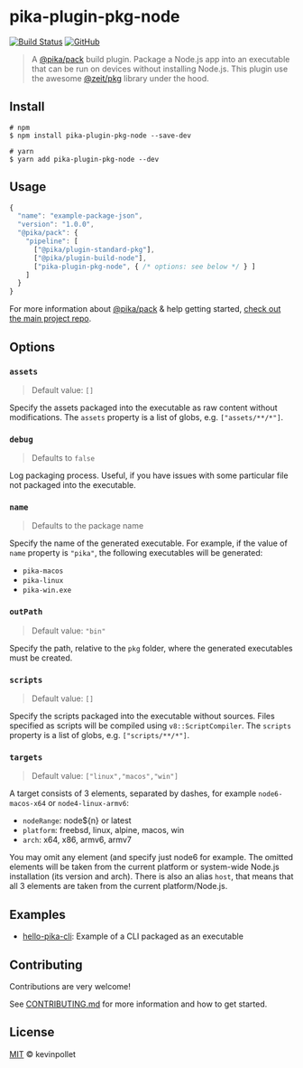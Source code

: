 # pika-plugin-pkg-node

[![Build Status](https://github.com/kevinpollet/typescript-docker-multi-stage-build/workflows/Build/badge.svg)](https://github.com/kevinpollet/pika-plugin-pkg-node/actions)
[![GitHub](https://img.shields.io/github/license/kevinpollet/pika-plugin-pkg-node.svg?color=blue)](./LICENSE.md)

> A [@pika/pack][1] build plugin. Package a Node.js app into an executable that can be run on devices without installing Node.js. This plugin use the awesome [@zeit/pkg][2] library under the hood.

## Install

```shell
# npm
$ npm install pika-plugin-pkg-node --save-dev

# yarn
$ yarn add pika-plugin-pkg-node --dev
```

## Usage

```js
{
  "name": "example-package-json",
  "version": "1.0.0",
  "@pika/pack": {
    "pipeline": [
      ["@pika/plugin-standard-pkg"],
      ["@pika/plugin-build-node"],
      ["pika-plugin-pkg-node", { /* options: see below */ } ]
    ]
  }
}
```

For more information about [@pika/pack][1] & help getting started, [check out the main project repo][1].

## Options

### `assets`

> Default value: `[]`

Specify the assets packaged into the executable as raw content without modifications. The `assets` property is a list of globs, e.g. `["assets/**/*"]`.

### `debug`

> Defaults to `false`

Log packaging process. Useful, if you have issues with some particular file not packaged into the executable.

### `name`

> Defaults to the package name

Specify the name of the generated executable. For example, if the value of `name` property is `"pika"`, the following executables will be generated:

- `pika-macos`
- `pika-linux`
- `pika-win.exe`

### `outPath`

> Default value: `"bin"`

Specify the path, relative to the `pkg` folder, where the generated executables must be created.

### `scripts`

> Default value: `[]`

Specify the scripts packaged into the executable without sources. Files specified as scripts will be compiled using `v8::ScriptCompiler`. The `scripts` property is a list of globs, e.g. `["scripts/**/*"]`.

### `targets`

> Default value: `["linux","macos","win"]`

A target consists of 3 elements, separated by dashes, for example `node6-macos-x64` or `node4-linux-armv6`:

- `nodeRange`: node\${n} or latest
- `platform`: freebsd, linux, alpine, macos, win
- `arch`: x64, x86, armv6, armv7

You may omit any element (and specify just node6 for example. The omitted elements will be taken from the current platform or system-wide Node.js installation (its version and arch). There is also an alias `host`, that means that all 3 elements are taken from the current platform/Node.js.

## Examples

- [hello-pika-cli](./examples/hello-pika-cli): Example of a CLI packaged as an executable

## Contributing

Contributions are very welcome!

See [CONTRIBUTING.md](./CONTRIBUTING.md) for more information and how to get started.

## License

[MIT][3] © kevinpollet

[1]: https://github.com/pikapkg/pack
[2]: https://github.com/zeit/pkg
[3]: ./LICENSE.md
